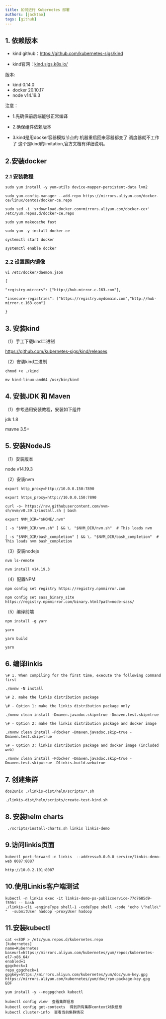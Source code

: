 ```yaml
---
title: 如何进行 Kubernetes 部署
authors: [jacktao]
tags: [github]
---
```


## 1. 依赖版本

- kind github：https://github.com/kubernetes-sigs/kind

- kind官网：[kind.sigs.k8s.io/](https://kind.sigs.k8s.io/)

版本:

- kind 0.14.0
- docker  20.10.17
- node v14.19.3

注意：

- 1.先确保前后端能够正常编译

- 2.确保组件依赖版本

- 3.kind是用docker容器模拟节点的 机器重启回来容器都变了 调度器就不工作了 这个是kind的limitation,官方文档有详细说明。

## 2.安装docker

### 2.1 安装教程

```
sudo yum install -y yum-utils device-mapper-persistent-data lvm2

sudo yum-config-manager --add-repo https://mirrors.aliyun.com/docker-ce/linux/centos/docker-ce.repo

sudo sed -i 's+download.docker.com+mirrors.aliyun.com/docker-ce+' /etc/yum.repos.d/docker-ce.repo

sudo yum makecache fast

sudo yum -y install docker-ce

systemctl start docker

systemctl enable docker
```



### 2.2 设置国内镜像

```
vi /etc/docker/daemon.json

{

"registry-mirrors": ["http://hub-mirror.c.163.com"],

"insecure-registries": ["https://registry.mydomain.com","http://hub-mirror.c.163.com"]

}
```



## 3. 安装kind

（1）手工下载kind二进制

https://github.com/kubernetes-sigs/kind/releases

（2）安装kind二进制

```
chmod +x ./kind

mv kind-linux-amd64 /usr/bin/kind
```



## 4. 安装JDK 和 Maven 

（1）参考通用安装教程，安装如下组件

jdk 1.8

mavne 3.5+

## 5. 安装NodeJS

（1）安装版本

node v14.19.3

（2）安装nvm

```
export http_proxy=http://10.0.0.150:7890

export https_proxy=http://10.0.0.150:7890

curl -o- https://raw.githubusercontent.com/nvm-sh/nvm/v0.39.1/install.sh | bash

export NVM_DIR="$HOME/.nvm"

[ -s "$NVM_DIR/nvm.sh" ] && \. "$NVM_DIR/nvm.sh"  # This loads nvm

[ -s "$NVM_DIR/bash_completion" ] && \. "$NVM_DIR/bash_completion"  # This loads nvm bash_completion
```



（3）安装nodejs

```
nvm ls-remote

nvm install v14.19.3
```



（4）配置NPM

```
npm config set registry https://registry.npmmirror.com

npm config set sass_binary_site https://registry.npmmirror.com/binary.html?path=node-sass/
```



（5）编译前端

```
npm install -g yarn

yarn

yarn build

yarn 
```



## 6. 编译linkis

```
\# 1. When compiling for the first time, execute the following command first

./mvnw -N install

\# 2. make the linkis distribution package

\# - Option 1: make the linkis distribution package only

./mvnw clean install -Dmaven.javadoc.skip=true -Dmaven.test.skip=true

\# - Option 2: make the linkis distribution package and docker image

./mvnw clean install -Pdocker -Dmaven.javadoc.skip=true -Dmaven.test.skip=true

\# - Option 3: linkis distribution package and docker image (included web)

./mvnw clean install -Pdocker -Dmaven.javadoc.skip=true -Dmaven.test.skip=true -Dlinkis.build.web=true
```





## 7. 创建集群 
```
dos2unix ./linkis-dist/helm/scripts/*.sh

./linkis-dist/helm/scripts/create-test-kind.sh
```





## 8. 安装helm charts

```
 ./scripts/install-charts.sh linkis linkis-demo
```





## 9.访问linkis页面

```
kubectl port-forward -n linkis  --address=0.0.0.0 service/linkis-demo-web 8087:8087

http://10.0.2.101:8087
```





## 10.使用Linkis客户端测试

```
kubectl -n linkis exec -it linkis-demo-ps-publicservice-77d7685d9-f59ht -- bash
./linkis-cli -engineType shell-1 -codeType shell -code "echo \"hello\" "  -submitUser hadoop -proxyUser hadoop
```



## 11.安装kubectl

```
cat <<EOF > /etc/yum.repos.d/kubernetes.repo
[kubernetes]
name=Kubernetes
baseurl=https://mirrors.aliyun.com/kubernetes/yum/repos/kubernetes-el7-x86_64/
enabled=1
gpgcheck=1
repo_gpgcheck=1
gpgkey=https://mirrors.aliyun.com/kubernetes/yum/doc/yum-key.gpg https://mirrors.aliyun.com/kubernetes/yum/doc/rpm-package-key.gpg
EOF

yum install -y --nogpgcheck kubectl

kubectl config view  查看集群信息
kubectl config get-contexts  得到所有集群context对象信息
kubectl cluster-info  查看当前集群情况
```

